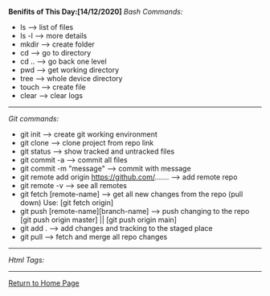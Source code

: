**Benifits of This Day:[14/12/2020]**
*Bash Commands:*
* ls --> list of files
* ls -l --> more details
* mkdir --> create folder
* cd --> go to directory
* cd .. --> go back one level
* pwd --> get working directory
* tree --> whole device directory
* touch --> create file
* clear --> clear logs

***

*Git commands:*
* git init --> create git working environment
* git clone --> clone project from repo link
* git status --> show tracked and untracked files
* git commit -a --> commit all files
* git commit -m "message" --> commit with message
* git remote add origin https://github.com/....... --> add remote repo
* git remote -v --> see all remotes
* git fetch [remote-name] --> get all new changes from the repo (pull down) Use: [git fetch origin]
* git push [remote-name][branch-name] --> push changing to the repo [git push origin master] || [git push origin main]
* git add . --> add changes and tracking to the staged place
* git pull --> fetch and merge all repo changes

***

*Html Tags:*


***

[Return to Home Page](https://mohammad-nour-rezek.github.io/Reading-Notes/)
